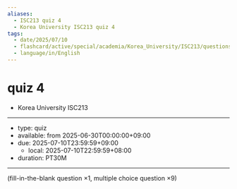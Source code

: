 ```yaml
---
aliases:
  - ISC213 quiz 4
  - Korea University ISC213 quiz 4
tags:
  - date/2025/07/10
  - flashcard/active/special/academia/Korea_University/ISC213/questions/quiz_4
  - language/in/English
---
```


# quiz 4

- Korea University ISC213

---

- type: quiz
- available: from 2025-06-30T00:00:00+09:00
- due: 2025-07-10T23:59:59+09:00
  - local: 2025-07-10T22:59:59+08:00
- duration: PT30M

---

\(fill-in-the-blank question ×1, multiple choice question ×9\)
